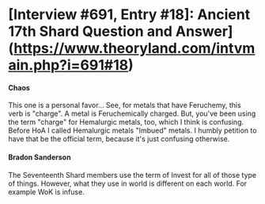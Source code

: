 # [Interview #691, Entry #18]: Ancient 17th Shard Question and Answer](https://www.theoryland.com/intvmain.php?i=691#18)

#### Chaos

This one is a personal favor... See, for metals that have Feruchemy, this verb is "charge". A metal is Feruchemically charged. But, you've been using the term "charge" for Hemalurgic metals, too, which I think is confusing. Before HoA I called Hemalurgic metals "Imbued" metals. I humbly petition to have that be the official term, because it's just confusing otherwise.

#### Bradon Sanderson

The Seventeenth Shard members use the term of Invest for all of those type of things. However, what they use in world is different on each world. For example WoK is infuse.

